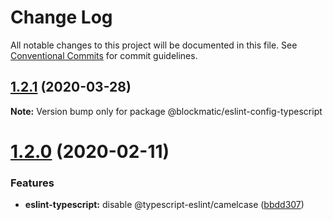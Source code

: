 # Change Log

All notable changes to this project will be documented in this file.
See [Conventional Commits](https://conventionalcommits.org) for commit guidelines.

## [1.2.1](https://github.com/blockmatic/dev-configs/compare/@blockmatic/eslint-config-typescript@1.2.0...@blockmatic/eslint-config-typescript@1.2.1) (2020-03-28)

**Note:** Version bump only for package @blockmatic/eslint-config-typescript





# [1.2.0](https://github.com/blockmatic/dev-configs/compare/@blockmatic/eslint-config-typescript@1.1.2...@blockmatic/eslint-config-typescript@1.2.0) (2020-02-11)


### Features

* **eslint-typescript:** disable @typescript-eslint/camelcase ([bbdd307](https://github.com/blockmatic/dev-configs/commit/bbdd3070ce9e6484bd7df7c9cbc365b545232560))

